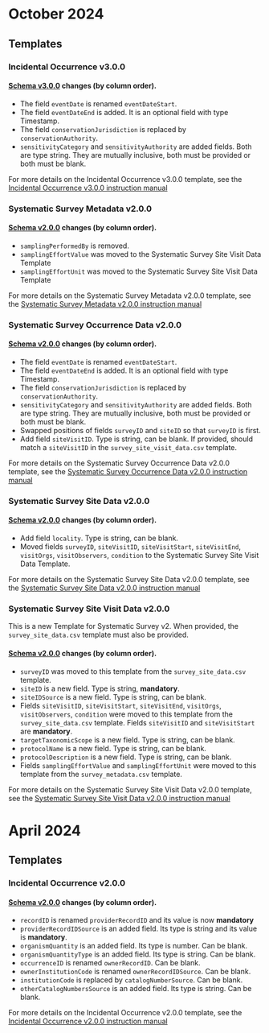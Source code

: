 # October 2024
## Templates
### Incidental Occurrence v3.0.0
#### [Schema v3.0.0](https://github.com/gaiaresources/abis-mapping/blob/main/abis_mapping/templates/incidental_occurrence_data_v3/schema.json) changes (by column order).
* The field `eventDate` is renamed `eventDateStart`.
* The field `eventDateEnd` is added. It is an optional field with type Timestamp.
* The field `conservationJurisdiction` is replaced by `conservationAuthority`.
* `sensitivityCategory` and `sensitivityAuthority` are added fields. Both are type string.
They are mutually inclusive, both must be provided or both must be blank.

For more details on the Incidental Occurrence v3.0.0 template,
see the [Incidental Occurrence v3.0.0 instruction manual](https://gaiaresources.github.io/abis-mapping/dev/incidental_occurrence_data-v3.0.0.csv/)

### Systematic Survey Metadata v2.0.0
#### [Schema v2.0.0](https://github.com/gaiaresources/abis-mapping/blob/main/abis_mapping/templates/survey_metadata_v2/schema.json) changes (by column order).
* `samplingPerformedBy` is removed.
* `samplingEffortValue` was moved to the Systematic Survey Site Visit Data Template
* `samplingEffortUnit` was moved to the Systematic Survey Site Visit Data Template

For more details on the Systematic Survey Metadata v2.0.0 template,
see the [Systematic Survey Metadata v2.0.0 instruction manual](https://gaiaresources.github.io/abis-mapping/dev/survey_metadata-v2.0.0.csv/)

### Systematic Survey Occurrence Data v2.0.0
#### [Schema v2.0.0](https://github.com/gaiaresources/abis-mapping/blob/main/abis_mapping/templates/survey_occurrence_data_v2/schema.json) changes (by column order).
* The field `eventDate` is renamed `eventDateStart`.
* The field `eventDateEnd` is added. It is an optional field with type Timestamp.
* The field `conservationJurisdiction` is replaced by `conservationAuthority`.
* `sensitivityCategory` and `sensitivityAuthority` are added fields. Both are type string.
They are mutually inclusive, both must be provided or both must be blank.
* Swapped positions of fields `surveyID` and `siteID` so that `surveyID` is first.
* Add field `siteVisitID`. Type is string, can be blank. 
If provided, should match a `siteVisitID` in the `survey_site_visit_data.csv` template.

For more details on the Systematic Survey Occurrence Data v2.0.0 template,
see the [Systematic Survey Occurrence Data v2.0.0 instruction manual](https://gaiaresources.github.io/abis-mapping/dev/survey_occurrence_data-v2.0.0.csv/)

### Systematic Survey Site Data v2.0.0
#### [Schema v2.0.0](https://github.com/gaiaresources/abis-mapping/blob/main/abis_mapping/templates/survey_site_data_v2/schema.json) changes (by column order).
* Add field `locality`. Type is string, can be blank.
* Moved fields `surveyID`, `siteVisitID`, `siteVisitStart`, `siteVisitEnd`, `visitOrgs`, `visitObservers`, `condition` 
to the Systematic Survey Site Visit Data Template.

For more details on the Systematic Survey Site Data v2.0.0 template,
see the [Systematic Survey Site Data v2.0.0 instruction manual](https://gaiaresources.github.io/abis-mapping/dev/survey_site_data-v2.0.0.csv/)

### Systematic Survey Site Visit Data v2.0.0
This is a new Template for Systematic Survey v2. When provided, the `survey_site_data.csv` template must also be provided.
#### [Schema v2.0.0](https://github.com/gaiaresources/abis-mapping/blob/main/abis_mapping/templates/survey_site_visit_data_v2/schema.json) changes (by column order).
* `surveyID` was moved to this template from the `survey_site_data.csv` template.
* `siteID` is a new field. Type is string, **mandatory**.
* `siteIDSource` is a new field. Type is string, can be blank.
* Fields `siteVisitID`, `siteVisitStart`, `siteVisitEnd`, `visitOrgs`, `visitObservers`, `condition`
were moved to this template from the `survey_site_data.csv` template.
Fields `siteVisitID` and `siteVisitStart` are **mandatory**.
* `targetTaxonomicScope` is a new field. Type is string, can be blank.
* `protocolName` is a new field. Type is string, can be blank.
* `protocolDescription` is a new field. Type is string, can be blank.
* Fields `samplingEffortValue` and `samplingEffortUnit` were moved to this template
from the `survey_metadata.csv` template.

For more details on the Systematic Survey Site Visit Data v2.0.0 template,
see the [Systematic Survey Site Visit Data v2.0.0 instruction manual](https://gaiaresources.github.io/abis-mapping/dev/survey_site_visit_data-v2.0.0.csv/)

# April 2024
## Templates
### Incidental Occurrence v2.0.0
#### [Schema v2.0.0](https://github.com/gaiaresources/abis-mapping/blob/main/abis_mapping/templates/incidental_occurrence_data_v2/schema.json) changes (by column order).
* `recordID` is renamed `providerRecordID` and its value is now **mandatory**
* `providerRecordIDSource` is an added field. Its type is string and its value is **mandatory**.
* `organismQuantity` is an added field. Its type is number. Can be blank.
* `organismQuantityType` is an added field. Its type is string. Can be blank.
* `occurrenceID` is renamed `ownerRecordID`. Can be blank.
* `ownerInstitutionCode` is renamed `ownerRecordIDSource`. Can be blank.
* `institutionCode` is replaced by `catalogNumberSource`. Can be blank.
* `otherCatalogNumbersSource` is an added field. Its type is string. Can be blank.

For more details on the Incidental Occurrence v2.0.0 template,
see the [Incidental Occurrence v2.0.0 instruction manual](https://gaiaresources.github.io/abis-mapping/dev/incidental_occurrence_data-v2.0.0.csv/)
